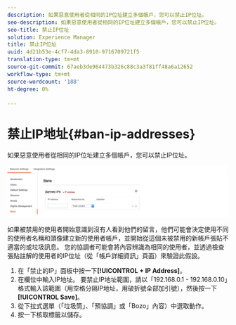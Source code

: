 ```yaml
---
description: 如果惡意使用者從相同的IP位址建立多個帳戶，您可以禁止IP位址。
seo-description: 如果惡意使用者從相同的IP位址建立多個帳戶，您可以禁止IP位址。
seo-title: 禁止IP位址
solution: Experience Manager
title: 禁止IP位址
uuid: 4d21b53e-4cf7-4da3-8910-9716709721f5
translation-type: tm+mt
source-git-commit: 67aeb3de964473b326c88c3a3f81ff48a6a12652
workflow-type: tm+mt
source-wordcount: '188'
ht-degree: 0%

---
```



# 禁止IP地址{#ban-ip-addresses}

如果惡意使用者從相同的IP位址建立多個帳戶，您可以禁止IP位址。

![](assets/Bans-1024x239.png)

如果被禁用的使用者開始意識到沒有人看到他們的留言，他們可能會決定使用不同的使用者名稱和頭像建立新的使用者帳戶，並開始從這個未被禁用的新帳戶張貼不適當的或垃圾訊息。 您的協調者可能會將內容辨識為相同的使用者，並透過檢查張貼註解的使用者的IP位址（從「帳戶詳細資訊」頁面）來驗證此假設。

1. 在「禁止的IP」面板中按一下&#x200B;**[!UICONTROL + IP Address]**。
1. 在欄位中輸入IP地址。 要禁止IP地址範圍，請以「192.168.0.1 - 192.168.0.10」格式輸入該範圍（用空格分隔IP地址，用破折號全部加引號），然後按一下&#x200B;**[!UICONTROL Save]**。
1. 從下拉式選單（「垃圾筒」、「預協調」或「Bozo」內容）中選取動作。
1. 按一下核取標籤以儲存。
